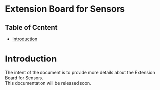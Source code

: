 # Extension Board for Sensors <!-- omit in toc -->

## Table of Content <!-- omit in toc -->
- [Introduction](#introduction)

# Introduction
The intent of the document is to provide more details about the Extension Board for Sensors.  
This documentation will be released soon.